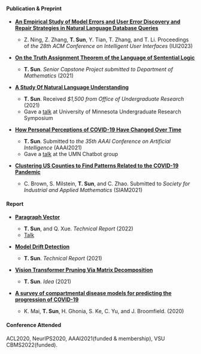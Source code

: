 #### Publication & Preprint
* **[An Empirical Study of Model Errors and User Error Discovery and Repair Strategies in Natural Language Database Queries]()**
  * Z. Ning, Z. Zhang, **T. Sun**, Y. Tian, T. Zhang, and T. Li. Proceedings of *the 28th ACM Conference on Intelligent User Interfaces* (IUI2023)

* **[On the Truth Assignment Theorem of the Language of Sentential Logic](/assets/img/seniorcapstoneproject.pdf)**
  * **T. Sun**. *Senior Capstone Project submitted to Department of Mathematics* (2021)

* **[A Study Of Natural Language Understanding](/assets/img/UROP.pdf)**
  * **T. Sun**. Received *$1,500 from Office of Undergraduate Research* (2021)
  * Gave a [talk](https://cse.umn.edu/cs/news/three-students-present-spring-undergraduate-research-symposium) at University of Minnesota Undergraduate Research Symposium

* **[How Personal Perceptions of COVID-19 Have Changed Over Time](/assets/img/aaai2021.pdf)** 
  * **T. Sun**. Submitted to *the 35th AAAI Conference on Artificial Intelligence* (AAAI2021)
  * Gave a [talk](assets/img/aaaislides.pdf) at the UMN Chatbot group 

* **[Clustering US Counties to Find Patterns Related to the COVID-19 Pandemic](assets/img/Clustering_write_up.pdf)**
  * C. Brown, S. Milstein, **T. Sun**, and C. Zhao. Submitted to *Society for Industrial and Applied Mathematics* (SIAM2021)

#### Report
* **[Paragraph Vector](assets/img/Paragraph_Vector.pdf)** 
  * **T. Sun**, and Q. Xue. *Technical Report* (2022)
  * [Talk](assets/img/pv_slides.pdf)
  
* **[Model Drift Detection](assets/img/mdd.pdf)** 
  * **T. Sun**. *Technical Report* (2021)
  
* **[Vision Transformer Pruning Via Matrix Decomposition](assets/img/VT.pdf)** 
  * **T. Sun**. *Idea* (2021)

* **[A survey of compartmental disease models for predicting the progression of COVID-19](assets/img/survey.pdf)**
  * K. Mai, **T. Sun**, H. Ghonia, S. Ke, C. Yu, and J. Broomfield. (2020)

#### Conference Attended
ACL2020, NeurIPS2020, AAAI2021(funded & membership), VSU CBMS2022(funded).

